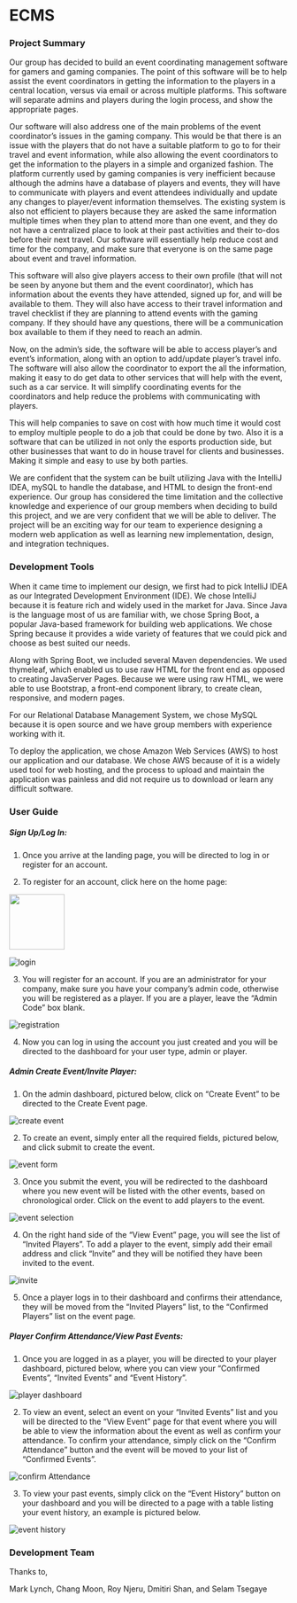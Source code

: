 # ECMS

<h3>Project Summary</h3>

Our group has decided to build an event coordinating management software for gamers and gaming companies. The point of this software will be to help assist the event coordinators in getting the information to the players in a central location, versus via email or across multiple platforms. This software will separate admins and players during the login process, and show the appropriate pages. 

Our software will also address one of the main problems of the event coordinator’s issues in the gaming company. This would be that there is an issue with the players that do not have a suitable platform to go to for their travel and event information, while also allowing the event coordinators to get the information to the players in a simple and organized fashion.  The platform currently used by gaming companies is very inefficient because although the admins have a database of players and events, they will have to communicate with players and event attendees individually and update any changes to player/event information themselves. The existing system is also not efficient to players because they are asked the same information multiple times when they plan to attend more than one event, and they do not have a centralized place to look at their past activities and their to-dos before their next travel. Our software  will essentially help reduce cost and time for the company, and make sure that everyone is on the same page about event and travel information. 
 
This software will also give players access to their own profile (that will not be seen by anyone but them and the event coordinator), which has information about the events they have attended, signed up for, and will be available to them. They will also have access to their travel information and travel checklist if they are planning to attend events with the gaming company. If they should have any questions, there will be a communication box available to them if they need to reach an admin.

Now, on the admin’s side, the software will be able to access player’s and event’s information, along with an option to add/update player’s travel info. The software will also allow the coordinator to export the all the information, making it easy to do get data to other services that will help with the event, such as a car service. It will simplify coordinating events for the coordinators and help reduce the problems with communicating with players.

This will help companies to save on cost with how much time it would cost to employ multiple people to do a job that could be done by two. Also it is a software that can be utilized in not only the esports production side, but other businesses that want to do in house travel for clients and businesses. Making it simple and easy to use by both parties.

We are confident that the system can be built utilizing Java with the IntelliJ IDEA, mySQL to handle the database, and HTML to design the front-end experience. Our group has considered the time limitation and the collective knowledge and experience of our group members when deciding to build this project, and we are very confident that we will be able to deliver. The project will be an exciting way for our team to experience designing a modern web application as well as learning new implementation, design, and integration techniques.

<h3>Development Tools</h3>

When it came time to implement our design, we first had to pick IntelliJ IDEA as our Integrated Development Environment (IDE). We chose IntelliJ because it is feature rich and widely used in the market for Java. Since Java is the language most of us are familiar with, we chose Spring Boot, a popular Java-based framework for building web applications. We chose Spring because it provides a wide variety of features that we could pick and choose as best suited our needs.
 
Along with Spring Boot, we included several Maven dependencies. We used thymeleaf, which enabled us to use raw HTML for the front end as opposed to creating JavaServer Pages. Because we were using raw HTML, we were able to use Bootstrap, a front-end component library, to create clean, responsive, and modern pages. 

For our Relational Database Management System, we chose MySQL because it is open source and we have group members with experience working with it. 

To deploy the application, we chose Amazon Web Services (AWS) to host our application and our database. We chose AWS because of it is a widely used tool for web hosting, and the process to upload and maintain the application was painless and did not require us to download or learn any difficult software. 


<h3>User Guide</h3>

<h5>Sign Up/Log In:</h5>

1. Once you arrive at the landing page, you will be directed to log in or register for an account. 

2. To register for an account, click here on the home page:

<img src="images/1_login" width="100">

![login](images/1_login.PNG)

3. You will register for an account. If you are an administrator for your company, make sure you have your company’s admin code, otherwise you will be registered as a player. If you are a player, leave the “Admin Code” box blank. 

![registration](images/2_registration.PNG)

4. Now you can log in using the account you just created and you will be directed to the dashboard for your user type, admin or player. 

<h5>Admin Create Event/Invite Player:</h5>

1. On the admin dashboard, pictured below, click on “Create Event” to be directed to the Create Event page. 

![create event](images/3_createEvent.PNG)

2. To create an event, simply enter all the required fields, pictured below, and click submit to create the event. 

![event form](images/4_eventForm.PNG)

3. Once you submit the event, you will be redirected to the dashboard where you new event will be listed with the other events, based on chronological order. Click on the event to add players to the event. 

![event selection](images/5_selectEvent.PNG)

4. On the right hand side of the “View Event” page, you will see the list of “Invited Players”. To add a player to the event, simply add their email address and click “Invite” and they will be notified they have been invited to the event. 

![invite](images/6_invite.PNG)

5. Once a player logs in to their dashboard and confirms their attendance, they will be moved from the “Invited Players” list, to the “Confirmed Players” list on the event page. 

<h5>Player Confirm Attendance/View Past Events:</h5>

1. Once you are logged in as a player, you will be directed to your player dashboard, pictured below, where you can view your “Confirmed Events”, “Invited Events” and “Event History”. 

![player dashboard](images/7_playerDashboard.PNG)

2. To view an event, select an event on your “Invited Events” list and you will be directed to the “View Event” page for that event where you will be able to view the information about the event as well as confirm your attendance. To confirm your attendance, simply click on the “Confirm Attendance” button and the event will be moved to your list of “Confirmed Events”.

![confirm Attendance](images/8_confirmAttendance.PNG)

3. To view your past events, simply click on the “Event History” button on your dashboard and you will be directed to a page with a table listing your event history, an example is pictured below.

![event history](images/9_eventHistory.PNG)


<h3>Development Team</h3>

Thanks to,

Mark Lynch, Chang Moon, Roy Njeru, Dmitiri Shan, and Selam Tsegaye